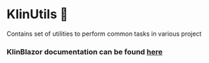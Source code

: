 # KlinUtils 🧩

Contains set of utilities to perform common tasks in various project

### KlinBlazor documentation can be found [here](https://github.com/aweklin/KlinUtils/KlinUtils.Blazor/README.md)
